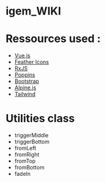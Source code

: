 # igem_WIKI

# Ressources used :

-   [Vue.js](https://vuejs.org/)
-   [Feather Icons](https://feathericons.com/)
-   [RxJS](https://rxjs-dev.firebaseapp.com/)
-   [Poppins](https://fonts.google.com/specimen/Poppins)
-   [Bootstrap](https://getbootstrap.com/)
-   [Alpine.js](https://github.com/alpinejs/alpine)
-   [Tailwind](https://tailwindcss.com/)

# Utilities class

-   triggerMiddle
-   triggerBottom
-   fromLeft
-   fromRight
-   fromTop
-   fromBottom
-   fadeIn
